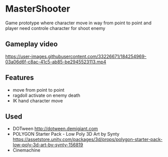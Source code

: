 # MasterShooter
Game prototype where character move in way from point to point and player need controle character for shoot enemy

## Gameplay video
https://user-images.githubusercontent.com/33226671/184254969-03a06d6f-c8ac-41c5-ab85-be2945523113.mp4

## Features
- move from point to point
- ragdoll activate on enemy death
- IK hand character move 

## Used
- DOTween http://dotween.demigiant.com
- POLYGON Starter Pack - Low Poly 3D Art by Synty https://assetstore.unity.com/packages/3d/props/polygon-starter-pack-low-poly-3d-art-by-synty-156819
- Cinemachine
